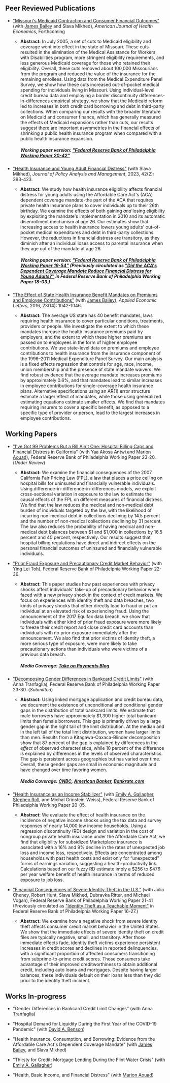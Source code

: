 ## Peer Reviewed Publications

- ["Missouri's Medicaid Contraction and Consumer Financial Outcomes"](https://www.journals.uchicago.edu/doi/10.1086/729536) (with [James Bailey](https://sites.temple.edu/jamesbailey/) and Slava Mikhed), *American Journal of Health Economics*, Forthcoming

     - **Abstract:** In July 2005, a set of cuts to Medicaid eligibility and coverage went into effect in the state of Missouri. These cuts resulted in the elimination of the Medical Assistance for Workers with Disabilities program, more stringent eligibility requirements, and less generous Medicaid coverage for those who retained their eligibility. Overall, these cuts removed about 100,000 Missourians from the program and reduced the value of the insurance for the remaining enrollees. Using data from the Medical Expenditure Panel Survey, we show how these cuts increased out-of-pocket medical spending for individuals living in Missouri. Using individual-level credit bureau data and employing a border discontinuity differences-in-differences empirical strategy, we show that the Medicaid reform led to increases in both credit card borrowing and debt in third-party collections. When comparing our results with the broader literature on Medicaid and consumer finance, which has generally measured the effects of Medicaid expansions rather than cuts, our results suggest there are important asymmetries in the financial effects of shrinking a public health insurance program when compared with a public health insurance expansion.

       ##### Working paper version: ["Federal Reserve Bank of Philadelphia Working Paper 20-42"](https://www.philadelphiafed.org/-/media/frbp/assets/working-papers/2020/wp20-42.pdf)

- ["Health Insurance and Young Adult Financial Distress"](https://onlinelibrary.wiley.com/doi/10.1002/pam.22458) (with Slava Mikhed), *Journal of Policy Analysis and Management*, 2023, 42(2): 393-423.

     - **Abstract:** We study how health insurance eligibility affects financial distress for young adults using the Affordable Care Act's (ACA) dependent coverage mandate-the part of the ACA that requires private health insurance plans to cover individuals up to their 26th birthday. We examine the effects of both gaining *and* losing eligibility by exploiting the mandate's implementation in 2010 and its automatic disenrollment mechanism at age 26. Our estimates show that increasing access to health insurance lowers young adults' out-of-pocket medical expenditures and debt in third-party collections. However, the reductions in financial distress are transitory, as they diminish after an individual loses access to parental insurance when they age out of the mandate at age 26.

       ##### Working paper version: ["Federal Reserve Bank of Philadelphia Working Paper 19-54"](https://www.philadelphiafed.org/-/media/frbp/assets/working-papers/2019/wp19-54.pdf) (Previously circulated as ["Did the ACA's Dependent Coverage Mandate Reduce Financial Distress for Young Adults?"](https://www.philadelphiafed.org/-/media/frbp/assets/working-papers/2018/wp18-03.pdf) in Federal Reserve Bank of Philadelphia Working Paper 18-03.) 

 - ["The Effect of State Health Insurance Benefit Mandates on Premiums and Employee Contributions"](https://www.tandfonline.com/doi/full/10.1080/13504851.2015.1130786) (with [James Bailey](https://sites.temple.edu/jamesbailey/)), *Applied Economic Letters*, 2016, 23(14): 1042-1046.

      - **Abstract:** The average US state has 40 benefit mandates, laws requiring health insurance to cover particular conditions, treatments, providers or people. We investigate the extent to which these mandates increase the health insurance premiums paid by employers, and the extent to which these higher premiums are passed on to employees in the form of higher employee contributions. We use state-level data on premiums and employee contributions to health insurance from the insurance component of the 1996–2011 Medical Expenditure Panel Survey. Our main analysis is a fixed effects regression that controls for age, race, income, union membership and the presence of state mandate waivers. We find robust evidence that the average mandate increases premiums by approximately 0.6%, and that mandates lead to similar increases in employee contributions for single-coverage health insurance plans. Alternative specifications using an AR(1) error structure estimate a larger effect of mandates, while those using generalized estimating equations estimate smaller effects. We find that mandates requiring insurers to cover a specific benefit, as opposed to a specific type of provider or person, lead to the largest increases in employee contributions. 

## Working Papers

 - ["I've Got 99 Problems But a Bill Ain't One: Hospital Billing Caps and Financial Distress in California"](https://www.philadelphiafed.org/-/media/frbp/assets/working-papers/2023/wp23-20.pdf) (with [Yaa Akosa Antwi](https://sites.google.com/view/yakosa/home?authuser=0) and [Marion Aouad](https://maouad.weebly.com/)), Federal Reserve Bank of Philadelphia Working Paper 23-20. (*Under Review*)


     - **Abstract:** We examine the financial consequences of the 2007 California Fair Pricing Law (FPL), a law that places a price ceiling on hospital bills for uninsured and financially vulnerable individuals. Using difference-in-difference-in-differences models, we
exploit cross-sectional variation in exposure to the law to estimate the causal effects of the FPL on different measures of financial distress. We find that the law reduces the medical and non-medical debt burden of individuals targeted by the law, with the likelihood of incurring non-medical debt in collections declining by 14.5 percent and the number of non-medical collections declining by 31 percent. The law also reduces the probability of having medical and non-medical debt balances between $1 and $1,000 in collections by 16.5 percent and 40 percent, respectively. Our results suggest that hospital billing regulations have direct and indirect effects on the personal financial outcomes of uninsured and financially vulnerable individuals.

- ["Prior Fraud Exposure and Precautionary Credit Market Behavior"](https://www.philadelphiafed.org/-/media/frbp/assets/working-papers/2022/wp22-36.pdf) (with [Ying Lei Toh](https://yingleitoh.weebly.com/)), Federal Reserve Bank of Philadelphia Working Paper 22-36.


     - **Abstract:** This paper studies how past experiences with privacy shocks affect individuals' take-up of precautionary behavior when faced with a new privacy shock in the context of credit markets. We focus on experiences with identity theft and data breaches, two kinds of privacy shocks that either directly lead to fraud or put an individual at an elevated risk of experiencing fraud. Using the announcement of the 2017 Equifax data breach, we show that individuals with either kind of prior fraud exposure were more likely to freeze their credit report and close credit card accounts than individuals with no prior exposure immediately after the announcement. We also find that prior victims of identity theft, a more serious type of exposure, were more likely to take precautionary actions than individuals who were victims of a previous data breach.

       ##### Media Coverage: [Take on Payments Blog](https://www.atlantafed.org/blogs/take-on-payments/2023/07/10/lets-try-gamification-to-fight-data-breach-ennui)

- ["Decomposing Gender Differences in Bankcard Credit Limits"](https://www.philadelphiafed.org/-/media/frbp/assets/working-papers/2023/wp23-30.pdf) (with Anna Tranfaglia), Federal Reserve Bank of Philadelphia Working Paper 23-30. (*Submitted*)


     - **Abstract:** Using linked mortgage application and credit bureau data, we document the existence of unconditional and conditional gender gaps in the distribution of total bankcard limits. We estimate that male borrowers have approximately $1,300 higher total bankcard limits than female borrowers. This gap is primarily driven by a large gender gap in the right tail of the limit distribution. At the median and in the left tail of the total limit distribution, women have larger limits than men. Results from a Kitagawa-Oaxaca-Blinder decomposition show that 87 percent of the gap is explained by differences in the *effect* of observed characteristics, while 10 percent of the difference is explained by differences in the levels of observed characteristics. The gap is persistent across geographies but has varied over time. Overall, these gender gaps are small in economic magnitude and have changed over time favoring women.

       ##### Media Coverage: [CNBC](https://www.cnbc.com/2021/11/09/men-tend-to-have-higher-credit-limits-than-female-borrowers.html), [American Banker](https://www.americanbanker.com/news/tech-startup-fairplay-aims-to-root-out-lending-bias-with-ai), [Bankrate.com](https://www.bankrate.com/finance/credit-cards/credit-card-ownership-usage-statistics/)

- ["Health Insurance as an Income Stabilizer"](https://www.philadelphiafed.org/-/media/frbp/assets/working-papers/2020/wp20-05.pdf) (with [Emily A. Gallagher](https://sites.google.com/site/emgallag/), [Stephen Roll](https://brownschool.wustl.edu/faculty-and-research/stephen-roll/), and Michal Grinstein-Weiss), Federal Reserve Bank of Philadelphia Working Paper 20-05. 

     - **Abstract:** We evaluate the effect of health insurance on the incidence of negative income shocks using the tax data and survey responses of nearly 14,000 low income households. Using a regression discontinuity (RD) design and variation in the cost of nongroup private health insurance under the Affordable Care Act, we find that eligibility for subsidized Marketplace insurance is associated with a 16% and 9% decline in the rates of unexpected job loss and income loss, respectively. Effects are concentrated among households with past health costs and exist only for “unexpected” forms of earnings variation, suggesting a health-productivity link. Calculations based on our fuzzy RD estimate imply a $256 to $476 per year welfare benefit of health insurance in terms of reduced exposure to job loss. 

- ["Financial Consequences of Severe Identity Theft in the U.S."](https://www.philadelphiafed.org/-/media/frbp/assets/working-papers/2021/wp21-41.pdf) (with Julia Cheney, Robert Hunt, Slava Mikhed, Dubravka Ritter, and Michael Vogan), Federal Reserve Bank of Philadelphia Working Paper 21-41 (Previously circulated as ["Identity Theft as a Teachable Moment"](https://www.philadelphiafed.org/-/media/frbp/assets/working-papers/2016/wp16-27.pdf) in Federal Reserve Bank of Philadelphia Working Paper 16-27.)

     - **Abstract:** We examine how a negative shock from severe identity theft affects consumer credit market behavior in the United States. We show that the immediate effects of severe identity theft on credit files are typically negative, small, and transitory. After those immediate effects fade, identity theft victims experience persistent increases in credit scores and declines in reported delinquencies, with a significant proportion of affected consumers transitioning from subprime-to-prime credit scores. Those consumers take advantage of their improved creditworthiness to obtain additional credit, including auto loans and mortgages. Despite having larger balances, these individuals default on their loans less than they did prior to the identity theft incident. 





## Works In-progress

 - "Gender Differences in Bankcard Credit Limit Changes" (with Anna Tranfaglia)

 - "Hospital Demand for Liquidity During the First Year of the COVID-19 Pandemic" (with [David A. Benson](https://www.federalreserve.gov/econres/david-a-benson.htm))

 - "Health Insurance, Consumption, and Borrowing: Evidence from the Affordable Care Act's Dependent Coverage Mandate" (with [James Bailey](https://sites.temple.edu/jamesbailey/), and Slava Mikhed)

 - "Thirsty for Credit: Mortgage Lending During the Flint Water Crisis" (with [Emily A. Gallagher](https://sites.google.com/site/emgallag/))

 - "Health, Basic Income, and Financial Distress" (with [Marion Aouad](https://maouad.weebly.com/))

